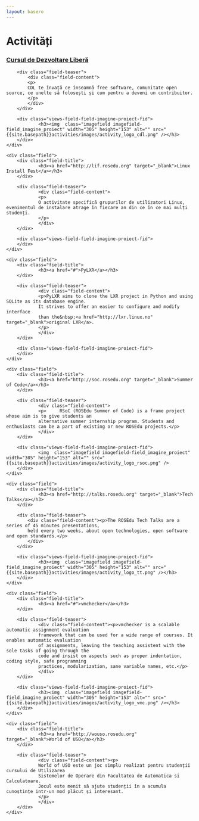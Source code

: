 ```yaml
---
layout: basero
---
```


# Activități

<div class="wrapper">
    <div class="field">
        <div class="field-title">
            <h3><a href="http://cdl.rosedu.org" target="_blank">Cursul de Dezvoltare Liberă</a></h3>
        </div>
        
        <div class="field-teaser">
            <div class="field-content">
            <p>
            CDL te învață ce înseamnă free software, comunitate open source, ce unelte să folosești și cum pentru a deveni un contribuitor.
            </p>
            </div>
        </div>

        <div class="views-field-field-imagine-proiect-fid">
                <h3><img  class="imagefield imagefield-field_imagine_proiect" width="305" height="153" alt="" src="{{site.basepath}}activities/images/activity_logo_cdl.png" /></h3>
        </div>
    </div>

    <div class="field">
        <div class="field-title">
                <h3><a href="http://lif.rosedu.org" target="_blank">Linux Install Fest</a></h3>
        </div>
        
        <div class="field-teaser">
                <div class="field-content">
                <p>
                O activitate specifică grupurilor de utilizatori Linux, evenimentul de instalare atrage în fiecare an din ce în ce mai mulți studenți.
                </p>
                </div>
        </div>
            
        <div class="views-field-field-imagine-proiect-fid">
        </div>
    </div>

    <div class="field">
        <div class="field-title">
                <h3><a href="#">PyLXR</a></h3>
        </div>

        <div class="field-teaser">
                <div class="field-content">
                <p>PyLXR aims to clone the LXR project in Python and using SQLite as its database engine.
                It strives to offer an easier to configure and modify interface
                than the&nbsp;<a href="http://lxr.linux.no" target="_blank">original LXR</a>.
                </p>                
                </div>
        </div>
        
        <div class="views-field-field-imagine-proiect-fid">
        </div>
    </div>

    <div class="field">
        <div class="field-title">
                <h3><a href="http://soc.rosedu.org" target="_blank">Summer of Code</a></h3>
        </div>

        <div class="field-teaser">
                <div class="field-content">
                <p>     RSoC (ROSEdu Summer of Code) is a frame project whose aim is to give students an
                alternative summer internship program. Students and enthusiasts can be a part of existing or new ROSEdu projects.</p>
                </div>
        </div>

        <div class="views-field-field-imagine-proiect-fid">
                <img  class="imagefield imagefield-field_imagine_proiect" width="305" height="153" alt="" src="{{site.basepath}}activities/images/activity_logo_rsoc.png" />
        </div>
    </div>
    
    <div class="field">
        <div class="field-title">
                <h3><a href="http://talks.rosedu.org" target="_blank">Tech Talks</a></h3>
        </div>

        <div class="field-teaser">
            <div class="field-content"><p>The ROSEdu Tech Talks are a series of 45 minutes presentations,
            held every two weeks, about open technologies, open software and open standards.</p>
            </div>
        </div>

        <div class="views-field-field-imagine-proiect-fid">
                <h3><img  class="imagefield imagefield-field_imagine_proiect" width="305" height="153" alt="" src="{{site.basepath}}activities/images/activity_logo_tt.png" /></h3>
        </div>
    </div>

    <div class="field">
        <div class="field-title">
                <h3><a href="#">vmchecker</a></h3>
        </div>

        <div class="field-teaser">
                <div class="field-content"><p>vmchecker is a scalable automatic assignment evaluation
                framework that can be used for a wide range of courses. It enables automatic evaluation
                of assignments, leaving the teaching assistent with the sole tasks of going through the
                code and insist on aspects such as proper indentation, coding style, safe programming
                practices, modularization, sane variable names, etc.</p>
                </div>
        </div>

        <div class="views-field-field-imagine-proiect-fid">
                <h3><img  class="imagefield imagefield-field_imagine_proiect" width="305" height="153" alt="" src="{{site.basepath}}activities/images/activity_logo_vmc.png" /></h3>
        </div>
    </div>

    <div class="field">
        <div class="field-title">
                <h3><a href="http://wouso.rosedu.org" target="_blank">World of USO</a></h3>
        </div>

        <div class="field-teaser">
                <div class="field-content"><p>
                World of USO este un joc simplu realizat pentru studenții cursului de Utilizarea
                Sistemelor de Operare din Facultatea de Automatica si Calculatoare.
                Jocul este menit să ajute studenții în a acumula cunoștințe intr-un mod plăcut și interesant.
                </p>
                </div>
        </div>
    </div>

</div>
